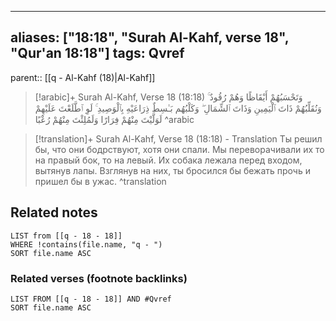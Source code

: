 
---
aliases: ["18:18", "Surah Al-Kahf, verse 18", "Qur'an 18:18"]
tags: Qvref
---

parent:: [[q - Al-Kahf (18)|Al-Kahf]]

> [!arabic]+ Surah Al-Kahf, Verse 18 (18:18)
> <span class="quran-arabic">وَتَحْسَبُهُمْ أَيْقَاظًا وَهُمْ رُقُودٌ ۚ وَنُقَلِّبُهُمْ ذَاتَ ٱلْيَمِينِ وَذَاتَ ٱلشِّمَالِ ۖ وَكَلْبُهُم بَـٰسِطٌ ذِرَاعَيْهِ بِٱلْوَصِيدِ ۚ لَوِ ٱطَّلَعْتَ عَلَيْهِمْ لَوَلَّيْتَ مِنْهُمْ فِرَارًا وَلَمُلِئْتَ مِنْهُمْ رُعْبًا</span>
^arabic

> [!translation]+ Surah Al-Kahf, Verse 18 (18:18) - Translation
> Ты решил бы, что они бодрствуют, хотя они спали. Мы переворачивали их то на правый бок, то на левый. Их собака лежала перед входом, вытянув лапы. Взглянув на них, ты бросился бы бежать прочь и пришел бы в ужас.
^translation



## Related notes
```dataview
LIST from [[q - 18 - 18]]
WHERE !contains(file.name, "q - ")
SORT file.name ASC
```

### Related verses (footnote backlinks)
```dataview
LIST FROM [[q - 18 - 18]] AND #Qvref
SORT file.name ASC
```

